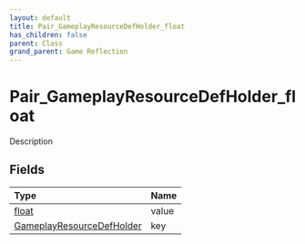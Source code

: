 ```yaml
---
layout: default
title: Pair_GameplayResourceDefHolder_float
has_children: false
parent: Class
grand_parent: Game Reflection
---
```

# Pair_GameplayResourceDefHolder_float
Description 

## Fields
| Type | Name |
|:-------------|:--------------|
| [float](/game-reflection/components/float.md) | value |
| [GameplayResourceDefHolder](/game-reflection/components/gameplay_resource_def_holder.md) | key |
